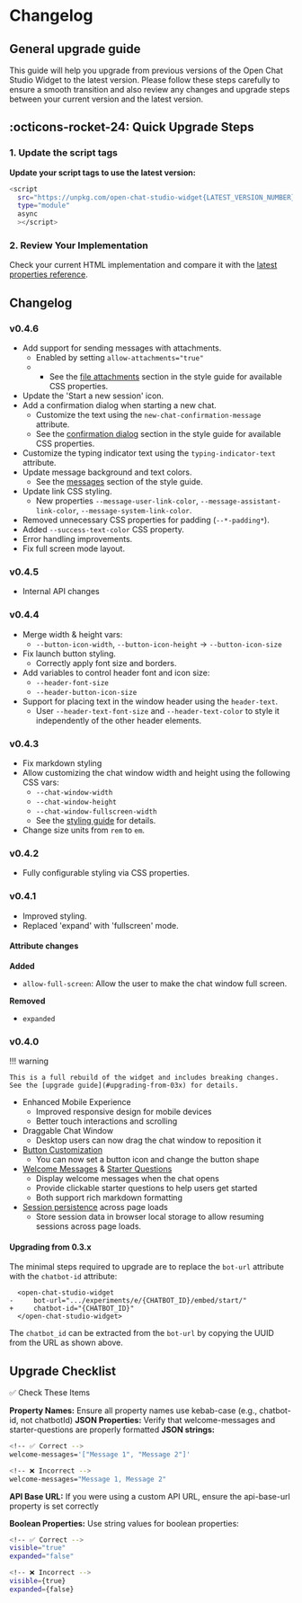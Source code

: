 # Changelog

## General upgrade guide

This guide will help you upgrade from previous versions of the Open Chat Studio Widget to the latest version. Please follow these steps carefully to ensure a smooth transition and also review any changes and upgrade steps between your current version and the latest version.

## :octicons-rocket-24: Quick Upgrade Steps

### 1. Update the script tags

**Update your script tags to use the latest version:**
```bash
<script 
  src="https://unpkg.com/open-chat-studio-widget{LATEST_VERSION_NUMBER}/dist/open-chat-studio-widget/open-chat-studio-widget.js"
  type="module"
  async
  ></script>
```

### 2. Review Your Implementation
Check your current HTML implementation and compare it with the [latest properties reference](reference.md#properties-reference).

## Changelog

### v0.4.6

* Add support for sending messages with attachments.
  * Enabled by setting `allow-attachments="true"`
  * * See the [file attachments](styling.md#file-attachments) section in the style guide for available CSS properties.
* Update the 'Start a new session' icon.
* Add a confirmation dialog when starting a new chat.
  * Customize the text using the `new-chat-confirmation-message` attribute.
  * See the [confirmation dialog](styling.md#confirmation-dialog) section in the style guide for available CSS properties.
* Customize the typing indicator text using the `typing-indicator-text` attribute.
* Update message background and text colors.
  * See the [messages](styling.md#messages) section of the style guide.
* Update link CSS styling.
  * New properties `--message-user-link-color`, `--message-assistant-link-color`, `--message-system-link-color`.
* Removed unnecessary CSS properties for padding (`--*-padding*`).
* Added `--success-text-color` CSS property.
* Error handling improvements.
* Fix full screen mode layout.

### v0.4.5

* Internal API changes

### v0.4.4

* Merge width & height vars:
    * `--button-icon-width`, `--button-icon-height` -> `--button-icon-size` 
* Fix launch button styling.
    * Correctly apply font size and borders.
* Add variables to control header font and icon size:
    * `--header-font-size` 
    * `--header-button-icon-size` 
* Support for placing text in the window header using the `header-text`.
    * User `--header-text-font-size` and `--header-text-color` to style it independently of the other header elements. 

### v0.4.3

* Fix markdown styling
* Allow customizing the chat window width and height using the following CSS vars:
    * `--chat-window-width` 
    * `--chat-window-height` 
    * `--chat-window-fullscreen-width`
    * See the [styling guide](./styling.md#chat-window) for details.
* Change size units from `rem` to `em`.

### v0.4.2

* Fully configurable styling via CSS properties.

### v0.4.1

* Improved styling.
* Replaced 'expand' with 'fullscreen' mode.

#### Attribute changes

**Added**

* `allow-full-screen`: Allow the user to make the chat window full screen. 

**Removed**

* `expanded`

### v0.4.0

!!! warning

    This is a full rebuild of the widget and includes breaking changes. See the [upgrade guide](#upgrading-from-03x) for details.

* Enhanced Mobile Experience
    * Improved responsive design for mobile devices
    * Better touch interactions and scrolling
* Draggable Chat Window
    * Desktop users can now drag the chat window to reposition it
* [Button Customization](reference.md#button-customization)
    * You can now set a button icon and change the button shape
* [Welcome Messages](reference.md#welcome-messages) & [Starter Questions](reference.md#starter-questions)
    * Display welcome messages when the chat opens
    * Provide clickable starter questions to help users get started
    * Both support rich markdown formatting
* [Session persistence](reference.md#persistent-sessions) across page loads
    * Store session data in browser local storage to allow resuming sessions across page loads. 

#### Upgrading from 0.3.x

The minimal steps required to upgrade are to replace the `bot-url` attribute with the `chatbot-id` attribute:

``` { .diff .annotate }
  <open-chat-studio-widget
-     bot-url=".../experiments/e/{CHATBOT_ID}/embed/start/"
+     chatbot-id="{CHATBOT_ID}"
  </open-chat-studio-widget>
```

The `chatbot_id` can be extracted from the `bot-url` by copying the UUID from the URL as shown above.


## Upgrade Checklist
✅ Check These Items

**Property Names:** Ensure all property names use kebab-case (e.g., chatbot-id, not chatbotId)
**JSON Properties:** Verify that welcome-messages and starter-questions are properly formatted
**JSON strings:**
```bash
<!-- ✅ Correct -->
welcome-messages='["Message 1", "Message 2"]'

<!-- ❌ Incorrect -->
welcome-messages="Message 1, Message 2"
```

**API Base URL:** If you were using a custom API URL, ensure the api-base-url property is set correctly

**Boolean Properties:** Use string values for boolean properties:
```bash
<!-- ✅ Correct -->
visible="true"
expanded="false"

<!-- ❌ Incorrect -->
visible={true}
expanded={false}
```
